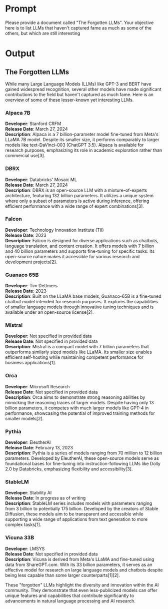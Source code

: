 # Prompt

Please provide a document called "The Forgotten LLMs". Your objective here is to list LLMs that haven't captured fame as much as some of the others, but which are still interesting

# Output

## The Forgotten LLMs

While many Large Language Models (LLMs) like GPT-3 and BERT have gained widespread recognition, several other models have made significant contributions to the field but haven't captured as much fame. Here is an overview of some of these lesser-known yet interesting LLMs.

### Alpaca 7B

**Developer**: Stanford CRFM\
**Release Date**: March 27, 2024\
**Description**: Alpaca is a 7 billion-parameter model fine-tuned from Meta's LLaMA 7B model. Despite its smaller size, it performs comparably to larger models like text-DaVinci-003 (ChatGPT 3.5). Alpaca is available for research purposes, emphasizing its role in academic exploration rather than commercial use\[3].

### DBRX

**Developer**: Databricks' Mosaic ML\
**Release Date**: March 27, 2024\
**Description**: DBRX is an open-source LLM with a mixture-of-experts architecture, featuring 132 billion parameters. It utilizes a unique system where only a subset of parameters is active during inference, offering efficient performance with a wide range of expert combinations\[3].

### Falcon

**Developer**: Technology Innovation Institute (TII)\
**Release Date**: 2023\
**Description**: Falcon is designed for diverse applications such as chatbots, language translation, and content creation. It offers models with 7 billion and 40 billion parameters and supports fine-tuning for specific tasks. Its open-source nature makes it accessible for various research and development projects\[2].

### Guanaco 65B

**Developer**: Tim Dettmers\
**Release Date**: 2023\
**Description**: Built on the LLaMA base models, Guanaco-65B is a fine-tuned chatbot model intended for research purposes. It explores the capabilities of smaller language models through innovative tuning techniques and is available under an open-source license\[2].

### Mistral

**Developer**: Not specified in provided data\
**Release Date**: Not specified in provided data\
**Description**: Mistral is a compact model with 7 billion parameters that outperforms similarly sized models like LLaMA. Its smaller size enables efficient self-hosting while maintaining competent performance for business applications\[1].

### Orca

**Developer**: Microsoft Research\
**Release Date**: Not specified in provided data\
**Description**: Orca aims to demonstrate strong reasoning abilities by mimicking the reasoning traces of larger models. Despite having only 13 billion parameters, it competes with much larger models like GPT-4 in performance, showcasing the potential of improved training methods for smaller models\[2].

### Pythia

**Developer**: EleutherAI\
**Release Date**: February 13, 2023\
**Description**: Pythia is a series of models ranging from 70 million to 12 billion parameters. Developed by EleutherAI, these open-source models serve as foundational bases for fine-tuning into instruction-following LLMs like Dolly 2.0 by Databricks, emphasizing flexibility and accessibility\[3].

### StableLM

**Developer**: Stability AI\
**Release Date**: In progress as of writing\
**Description**: StableLM series includes models with parameters ranging from 3 billion to potentially 175 billion. Developed by the creators of Stable Diffusion, these models aim to be transparent and accessible while supporting a wide range of applications from text generation to more complex tasks\[1].

### Vicuna 33B

**Developer**: LMSYS\
**Release Date**: Not specified in provided data\
**Description**: Vicuna is derived from Meta's LLaMA and fine-tuned using data from ShareGPT.com. With its 33 billion parameters, it serves as an effective model for research on large language models and chatbots despite being less capable than some larger counterparts\[1]\[2].

These "forgotten" LLMs highlight the diversity and innovation within the AI community. They demonstrate that even less-publicized models can offer unique features and capabilities that contribute significantly to advancements in natural language processing and AI research.
